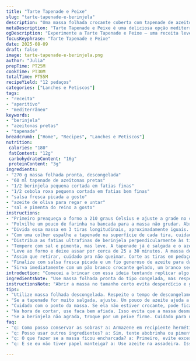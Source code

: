```yaml
---
title: "Tarte Tapenade e Peixe"
slug: "tarte-tapenade-e-berinjela"
description: "Uma massa folhada crocante coberta com tapenade de azeitonas pretas e filés finos de peixe branco, com toque de cebola roxa e salsa fresca. Versão adaptada com beringela ao invés de tilápia, acompanha azeite para brilho e sabor. Fácil de fazer, vem com dicas para evitar massa encharcada, reconhecer ponto de forno dourado e truques pra cortar a massa sem rasgar. Essa combinação tem um aroma mediterrâneo forte, perfeito para petiscos sofisticados e rápidos, sem ingredientes pesados, livre de laticínios, ovos e nozes."
metaDescription: "Tarte Tapenade e Peixe é uma deliciosa opção mediterrânea, leve e crocante com tapenade de azeitonas pretas e berinjela."
ogDescription: "Experimente a Tarte Tapenade e Peixe — uma receita leve e rápida, perfeita para petiscos requintados."
focusKeyphrase: "Tarte Tapenade e Peixe"
date: 2025-08-09
draft: false
image: tarte-tapenade-e-berinjela.png
author: "Julia"
prepTime: PT25M
cookTime: PT30M
totalTime: PT55M
recipeYield: "12 pedaços"
categories: ["Lanches e Petiscos"]
tags:
- "receita"
- "aperitivo"
- "mediterrâneo"
keywords:
- "berinjela"
- "azeitonas pretas"
- "tapenade"
breadcrumb: ["Home", "Recipes", "Lanches e Petiscos"]
nutrition: 
 calories: "180"
 fatContent: "12g"
 carbohydrateContent: "16g"
 proteinContent: "3g"
ingredients:
- "270 g massa folhada pronta, descongelada"
- "60 ml tapenade de azeitonas pretas"
- "1/2 berinjela pequena cortada em fatias finas"
- "1/2 cebola roxa pequena cortada em fatias bem finas"
- "salsa fresca picada a gosto"
- "azeite de oliva para regar e untar"
- "sal e pimenta do reino a gosto"
instructions:
- "Primeiro preaqueça o forno a 210 graus Celsius e ajuste a grade no centro para calor uniforme. Forre a assadeira com papel manteiga para evitar grudar e facilitar a limpeza depois."
- "Polvilhe um pouco de farinha na bancada para a massa não grudar. Abra a massa folhada num quadrado de cerca de 26 cm. Tire cuidado pra não deixar muito fina pra não rasgar na hora de manusear."
- "Divida essa massa em 3 tiras longitudinais, aproximadamente iguais. Coloque essas tiras na assadeira, deixando espaço entre elas para o calor circular e evitar que grudem."
- "Com uma colher espalhe a tapenade na superfície de cada tira, cuidado pra não exagerar e molhar a massa demais. O segredo é uma camada fina e uniforme, para dar sabor sem deixar encharcada."
- "Distribua as fatias ultrafinas de berinjela perpendicularmente às tiras, cada pedaço separado, sem encostar pra cozinhar de forma uniforme. Jogar um pouco das fatias de cebola roxa de forma irregular por cima traz sabor e textura imprevisível."
- "Tempere com sal e pimenta, mas leve. A tapenade já é salgada e o azeite vai ressaltar os sabores."
- "Leve ao forno e deixe assar por cerca de 25 a 30 minutos. A massa deve ficar bem dourada e crocante nas bordas, o aroma do azeite e da cebola vai subir — é sinal que está quase no ponto."
- "Assim que retirar, cuidado pra não queimar. Corte as tiras em pedaços retangulares, cada um com um pedaço de berinjela. Se precisar, use uma faca bem afiada ou um cortador de pizza para não desfiar a massa."
- "Finalize com salsa fresca picada e um fio generoso de azeite para dar brilho e um toque fresco ao sabor final."
- "Sirva imediatamente com um pão branco crocante gelado, um branco seco ou até uma cerveja leve. Perfeito para momentos de descontração ou entradas rápidas com personalidade."
introduction: "Comecei a brincar com essa ideia tentando replicar algo que comi numa viagem à Provence, mas com ingredientes que tinha na geladeira. Troquei o peixe tradicional por berinjela — textura mais macia, sabor terroso. A outra modificação foi aumentar a tapenade; sempre gosto de um sabor mais pronunciado, mas cuidado pra não exagerar e deixar a massa encharcada. A cebola roxa cruza muito bem com a azeitona, trazendo um contraste ácido e crocante. É das receitas que parecem simples, mas o segredo está nas pequenas texturas e aromas que acontecem no forno. O cheiro da massa tostando, da cebola dourando, tudo conversando e fazendo um quitute facinho de preparo, ideal pra beliscar com um vinho branco gelado no fim de tarde."
ingredientsNote: "Use massa folhada pronta do tipo congelada, mas respeite o tempo de descongelamento pra evitar massa quebradiça ou encharcada. A tapenade pode ser comprada pronta ou feita em casa moendo azeitonas pretas, alho, alcaparras e azeite. Se não gostar da berinjela, um peixe branco firme funciona, só corte em fatias bem finas pra cozinhar rápido. Sobre a cebola, se quiser suavizar o sabor, deixe de molho em água fria por 10 minutos, ajuda a tirar um pouco da acidez. Salsa fresca fresca, sem ela o prato perde aquela vitalidade no final. Use azeite extra virgem e não economize na hora de finalizar, o sabor fica mais complexo e o brilho na apresentação é outro nível."
instructionsNote: "Abrir a massa no tamanho certo evita desperdício e garante crocância. Separar o forno no centro evita que a base fique crua e o topo queimado. Tapenade em camada fina é fundamental para evitar massa molhada. O corte longitudinal em tiras facilita montar porções menores e espalhar uniformemente o recheio. Observar o tempo aproximado de 25-30 minutos, mas com atenção: massa dourada e levemente inflada mostra que o tempo foi suficiente. Teste com um garfo, se a massa estiver firme e crocante, está bom. Cortar quente rasga a massa, esperar esfriar um pouco evita desastre. Ultimam passo, azeite sobre a tarte quente realça e dá aquela sensação de prato reposado, não massificado demais."
tips:
- "Utilize massa folhada descongelada. Respeite o tempo de descongelamento. Massa muito fria quebra fácil. Se a massa grudar, polvilhe mais farinha. Se não tiver farinha, tente amido de milho. Ajuda também. Massa fina rasga rápido, deixe um pouco mais espessa das bordas. Ah, e sempre verifique o forno antes."
- "Se a tapenade for muito salgada, ajuste. Um pouco de azeite ajuda a diluir o sabor intenso. Não exagere na camada. Adicione um pouco de alho se quiser um toque mais forte. E cebola, use menos se preferir mais suave. Tudo em equilíbrio. E não esqueça do tempero leve. Assim, não sobrecarrega."
- "Cuidado com o ponto da massa. Se ela não estiver crocante, pode ficar mole. Olhe bem as bordas. Dourar é essencial. O aroma dos ingredientes vai inundar a cozinha. A cebola caramelizando é um sinal claro. Um truque: observe borbulhas ao redor da massa. Diga tchau ao encharcamento."
- "Na hora de cortar, use faca bem afiada. Isso evita que a massa desmanche. Se precisar, deixe esfriar um pouco. Isso ajuda na hora de montar os pedaços. Infelizmente, a massa quente quebra fácil. Ajeite para manter a aparência. Um toque final de azeite ajuda na apresentação."
- "Se a berinjela não agrada, troque por um peixe firme. Cuidado para não deixar espessas bandejas. Lembre-se de ajustar o tempo de forno. Um pouco mais de tempo pode ser necessário. Além disso, papel toalha pode ajudar a absorver excesso de umidade. Isso evita que a tarte fique mole."
faq:
- "q: Como posso conservar as sobras? a: Armazene em recipiente hermético. Pode guardar na geladeira. O sabor muda um pouco. Mas ainda é gostoso. Uma semana é o ideal. Se precisar deixar por mais tempo, congele. Mas não espere muito."
- "q: Posso usar outros ingredientes? a: Sim, tente abobrinha ou pimentão. Vai mudar o sabor, mas fica bom. E se não tiver tapenade, uma pasta de azeitonas funciona. Ou mesmo pesto. É fácil. A chapa da criatividade é bem-vinda."
- "q: O que fazer se a massa ficou encharcada? a: Primeiro, evite excesso de ingredientes. Certifique-se de que a camada de tapenade não estourou. Se já aconteceu, a próxima vez adicione mais farinha. É bom. E não deixe a cebola muito tempo na água."
- "q: E se eu não tiver papel manteiga? a: Use azeite na assadeira. Isso ajuda a não grudar. Mas cuidado, não exagere no azeite também. Ou papel alumínio, mas precisa untar bem. Às vezes, improvisar é a solução para evitar surpresas na hora de tirar do forno."

---
```

